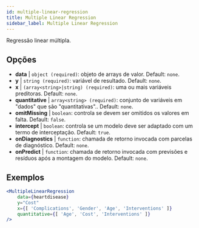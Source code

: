 ```yaml
---
id: multiple-linear-regression
title: Multiple Linear Regression
sidebar_label: Multiple Linear Regression
---
```


Regressão linear múltipla.

## Opções

* __data__ | `object (required)`: objeto de arrays de valor. Default: `none`.
* __y__ | `string (required)`: variável de resultado. Default: `none`.
* __x__ | `(array<string>|string) (required)`: uma ou mais variáveis preditoras. Default: `none`.
* __quantitative__ | `array<string> (required)`: conjunto de variáveis em "dados" que são "quantitativas".. Default: `none`.
* __omitMissing__ | `boolean`: controla se devem ser omitidos os valores em falta. Default: `false`.
* __intercept__ | `boolean`: controla se um modelo deve ser adaptado com um termo de interceptação. Default: `true`.
* __onDiagnostics__ | `function`: chamada de retorno invocada com parcelas de diagnóstico. Default: `none`.
* __onPredict__ | `function`: chamada de retorno invocada com previsões e resíduos após a montagem do modelo. Default: `none`.


## Exemplos

```jsx live
<MultipleLinearRegression 
    data={heartdisease} 
    y="Cost"
    x={[ 'Complications', 'Gender', 'Age', 'Interventions' ]}
    quantitative={[ 'Age', 'Cost', 'Interventions' ]}
/>
```

